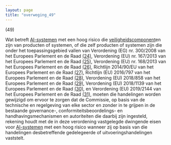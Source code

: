 ```yaml
---
layout: page
title: "overweging_49"
---
```


(49)

Wat betreft [AI-systemen](a3.md#^ai-systeem) met een hoog risico die [veiligheidscomponent](a3.md#^veiligheidscomponent)en zijn van producten of systemen, of die zelf producten of systemen zijn die onder het toepassingsgebied vallen van Verordening (EG) nr. 300/2008 van het Europees Parlement en de Raad [(24)](#ntr24-L_202401689NL.000101-E0024), Verordening (EU) nr. 167/2013 van het Europees Parlement en de Raad [(25)](#ntr25-L_202401689NL.000101-E0025), Verordening (EU) nr. 168/2013 van het Europees Parlement en de Raad [(26)](#ntr26-L_202401689NL.000101-E0026), Richtlijn 2014/90/EU van het Europees Parlement en de Raad [(27)](#ntr27-L_202401689NL.000101-E0027), Richtlijn (EU) 2016/797 van het Europees Parlement en de Raad [(28)](#ntr28-L_202401689NL.000101-E0028), Verordening (EU) 2018/858 van het Europees Parlement en de Raad [(29)](#ntr29-L_202401689NL.000101-E0029), Verordening (EU) 2018/1139 van het Europees Parlement en de Raad [(30)](#ntr30-L_202401689NL.000101-E0030), en Verordening (EU) 2019/2144 van het Europees Parlement en de Raad [(31)](#ntr31-L_202401689NL.000101-E0031), moeten die handelingen worden gewijzigd om ervoor te zorgen dat de Commissie, op basis van de technische en regelgeving van elke sector en zonder in te grijpen in de bestaande governance-, conformiteitsbeoordelings- en handhavingsmechanismen en autoriteiten die daarbij zijn ingesteld, rekening houdt met de in deze verordening vastgelegde dwingende eisen voor [AI-systemen](a3.md#^ai-systeem) met een hoog risico wanneer zij op basis van die handelingen desbetreffende gedelegeerde of uitvoeringshandelingen vaststelt.